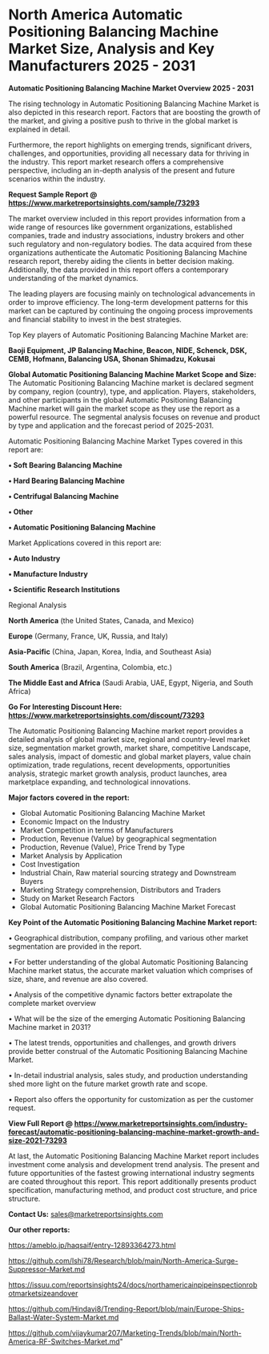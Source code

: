 # North America Automatic Positioning Balancing Machine Market Size, Analysis and Key Manufacturers 2025 - 2031

<Strong> Automatic Positioning Balancing Machine Market Overview 2025 - 2031</strong>

The rising technology in Automatic Positioning Balancing Machine Market is also depicted in this research report. Factors that are boosting the growth of the market, and giving a positive push to thrive in the global market is explained in detail.

Furthermore, the report highlights on emerging trends, significant drivers, challenges, and opportunities, providing all necessary data for thriving in the industry. This report market research offers a comprehensive perspective, including an in-depth analysis of the present and future scenarios within the industry.

<strong>Request Sample Report @ <a href=https://www.marketreportsinsights.com/sample/73293>https://www.marketreportsinsights.com/sample/73293</a></strong>

The market overview included in this report provides information from a wide range of resources like government organizations, established companies, trade and industry associations, industry brokers and other such regulatory and non-regulatory bodies. The data acquired from these organizations authenticate the Automatic Positioning Balancing Machine research report, thereby aiding the clients in better decision making. Additionally, the data provided in this report offers a contemporary understanding of the market dynamics.

The leading players are focusing mainly on technological advancements in order to improve efficiency. The long-term development patterns for this market can be captured by continuing the ongoing process improvements and financial stability to invest in the best strategies.

Top Key players of Automatic Positioning Balancing Machine Market are:

<strong>Baoji Equipment, JP Balancing Machine, Beacon, NIDE, Schenck, DSK, CEMB, Hofmann, Balancing USA, Shonan Shimadzu, Kokusai</strong>

<strong><b>Global Automatic Positioning Balancing Machine Market Scope and Size:</b></strong>
The Automatic Positioning Balancing Machine market is declared segment by company, region (country), type, and application. Players, stakeholders, and other participants in the global Automatic Positioning Balancing Machine market will gain the market scope as they use the report as a powerful resource. The segmental analysis focuses on revenue and product by type and application and the forecast period of 2025-2031.

Automatic Positioning Balancing Machine Market Types covered in this report are:

<strong>• Soft Bearing Balancing Machine

• Hard Bearing Balancing Machine

• Centrifugal Balancing Machine

• Other

• Automatic Positioning Balancing Machine</strong>

Market Applications covered in this report are:

<strong>• Auto Industry

• Manufacture Industry

• Scientific Research Institutions</strong> 

Regional Analysis

<strong>North America</strong> (the United States, Canada, and Mexico)

<strong>Europe</strong> (Germany, France, UK, Russia, and Italy)

<strong>Asia-Pacific</strong> (China, Japan, Korea, India, and Southeast Asia)

<strong>South America</strong> (Brazil, Argentina, Colombia, etc.)

<strong>The Middle East and Africa</strong> (Saudi Arabia, UAE, Egypt, Nigeria, and South Africa)

<strong>Go For Interesting Discount Here: <a href=https://www.marketreportsinsights.com/discount/73293>https://www.marketreportsinsights.com/discount/73293</a></strong>

The Automatic Positioning Balancing Machine market report provides a detailed analysis of global market size, regional and country-level market size, segmentation market growth, market share, competitive Landscape, sales analysis, impact of domestic and global market players, value chain optimization, trade regulations, recent developments, opportunities analysis, strategic market growth analysis, product launches, area marketplace expanding, and technological innovations.

<strong><b>Major factors covered in the report:</b></strong>
<ul>
  <li>Global Automatic Positioning Balancing Machine Market </li>
  <li>Economic Impact on the Industry</li>
  <li>Market Competition in terms of Manufacturers</li>
  <li>Production, Revenue (Value) by geographical segmentation</li>
  <li>Production, Revenue (Value), Price Trend by Type</li>
  <li>Market Analysis by Application</li>
  <li>Cost Investigation</li>
  <li>Industrial Chain, Raw material sourcing strategy and Downstream Buyers</li>
  <li>Marketing Strategy comprehension, Distributors and Traders</li>
  <li>Study on Market Research Factors</li>
  <li>Global Automatic Positioning Balancing Machine Market Forecast</li>
</ul>

<strong><b>Key Point of the Automatic Positioning Balancing Machine Market report:</b></strong>

• Geographical distribution, company profiling, and various other market segmentation are provided in the report.

• For better understanding of the global Automatic Positioning Balancing Machine market status, the accurate market valuation which comprises of size, share, and revenue are also covered.

• Analysis of the competitive dynamic factors better extrapolate the complete market overview

• What will be the size of the emerging Automatic Positioning Balancing Machine market in 2031?

• The latest trends, opportunities and challenges, and growth drivers provide better construal of the Automatic Positioning Balancing Machine Market.

• In-detail industrial analysis, sales study, and production understanding shed more light on the future market growth rate and scope.

• Report also offers the opportunity for customization as per the customer request.

<strong><b>View Full Report @ <a href=https://www.marketreportsinsights.com/industry-forecast/automatic-positioning-balancing-machine-market-growth-and-size-2021-73293>https://www.marketreportsinsights.com/industry-forecast/automatic-positioning-balancing-machine-market-growth-and-size-2021-73293</a></b></strong>


At last, the Automatic Positioning Balancing Machine Market report includes investment come analysis and development trend analysis. The present and future opportunities of the fastest growing international industry segments are coated throughout this report. This report additionally presents product specification, manufacturing method, and product cost structure, and price structure.

<strong>Contact Us:</strong>
sales@marketreportsinsights.com

<strong>Our other reports:</strong>

<a href=https://ameblo.jp/haqsaif/entry-12893364273.html>https://ameblo.jp/haqsaif/entry-12893364273.html</a>

<a href=https://github.com/Ishi78/Research/blob/main/North-America-Surge-Suppressor-Market.md>https://github.com/Ishi78/Research/blob/main/North-America-Surge-Suppressor-Market.md</a>

<a href=https://issuu.com/reportsinsights24/docs/northamericainpipeinspectionrobotmarketsizeandover>https://issuu.com/reportsinsights24/docs/northamericainpipeinspectionrobotmarketsizeandover</a>

<a href=https://github.com/Hindavi8/Trending-Report/blob/main/Europe-Ships-Ballast-Water-System-Market.md>https://github.com/Hindavi8/Trending-Report/blob/main/Europe-Ships-Ballast-Water-System-Market.md</a>

<a href=https://github.com/vijaykumar207/Marketing-Trends/blob/main/North-America-RF-Switches-Market.md>https://github.com/vijaykumar207/Marketing-Trends/blob/main/North-America-RF-Switches-Market.md</a>"
